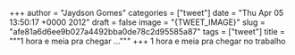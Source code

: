 
+++
author = "Jaydson Gomes"
categories = ["tweet"]
date = "Thu Apr 05 13:50:17 +0000 2012"
draft = false
image = "{TWEET_IMAGE}"
slug = "afe81a6d6ee9b027a4492bba0de78c2d95585a87"
tags = ["tweet"]
title = """1 hora e meia pra chegar ..."""
+++
1 hora e meia pra chegar no trabalho
